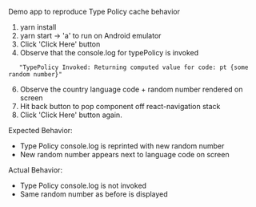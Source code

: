 Demo app to reproduce Type Policy cache behavior

1. yarn install
2. yarn start -> 'a' to run on Android emulator
3. Click 'Click Here' button
4. Observe that the console.log for typePolicy is invoked
```
   "TypePolicy Invoked: Returning computed value for code: pt {some random number}"
```
6. Observe the country language code + random number rendered on screen
7. Hit back button to pop component off react-navigation stack
8. Click 'Click Here' button again.

Expected Behavior: 
- Type Policy console.log is reprinted with new random number
- New random number appears next to language code on screen

Actual Behavior:
- Type Policy console.log is not invoked
- Same random number as before is displayed
